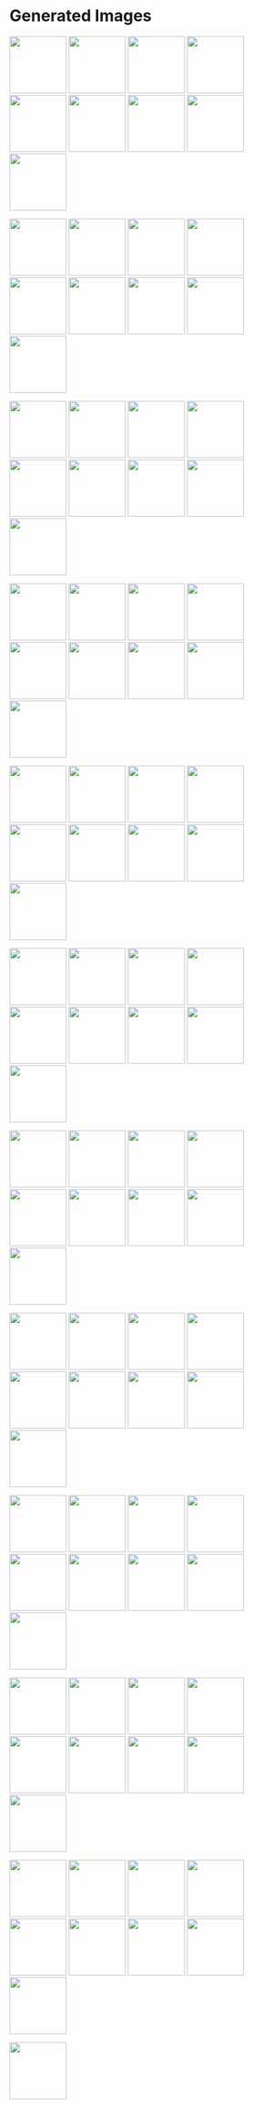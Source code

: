 # Generated Images



<img src="2025_08_27_01.webp" width="100"/> <img src="2025_08_27_02.webp" width="100"/> <img src="2025_08_27_03.webp" width="100"/> <img src="2025_08_27_04.webp" width="100"/> <img src="2025_08_27_05.webp" width="100"/> <img src="2025_08_27_06.webp" width="100"/> <img src="2025_08_27_07.webp" width="100"/> <img src="2025_08_27_08.webp" width="100"/> <img src="2025_08_27_09.webp" width="100"/>

<img src="2025_08_27_10.webp" width="100"/> <img src="2025_08_27_100.webp" width="100"/> <img src="2025_08_27_11.webp" width="100"/> <img src="2025_08_27_12.webp" width="100"/> <img src="2025_08_27_13.webp" width="100"/> <img src="2025_08_27_14.webp" width="100"/> <img src="2025_08_27_15.webp" width="100"/> <img src="2025_08_27_16.webp" width="100"/> <img src="2025_08_27_17.webp" width="100"/>

<img src="2025_08_27_18.webp" width="100"/> <img src="2025_08_27_19.webp" width="100"/> <img src="2025_08_27_20.webp" width="100"/> <img src="2025_08_27_21.webp" width="100"/> <img src="2025_08_27_22.webp" width="100"/> <img src="2025_08_27_23.webp" width="100"/> <img src="2025_08_27_24.webp" width="100"/> <img src="2025_08_27_25.webp" width="100"/> <img src="2025_08_27_26.webp" width="100"/>

<img src="2025_08_27_27.webp" width="100"/> <img src="2025_08_27_28.webp" width="100"/> <img src="2025_08_27_29.webp" width="100"/> <img src="2025_08_27_30.webp" width="100"/> <img src="2025_08_27_31.webp" width="100"/> <img src="2025_08_27_32.webp" width="100"/> <img src="2025_08_27_33.webp" width="100"/> <img src="2025_08_27_34.webp" width="100"/> <img src="2025_08_27_35.webp" width="100"/>

<img src="2025_08_27_36.webp" width="100"/> <img src="2025_08_27_37.webp" width="100"/> <img src="2025_08_27_38.webp" width="100"/> <img src="2025_08_27_39.webp" width="100"/> <img src="2025_08_27_40.webp" width="100"/> <img src="2025_08_27_41.webp" width="100"/> <img src="2025_08_27_42.webp" width="100"/> <img src="2025_08_27_43.webp" width="100"/> <img src="2025_08_27_44.webp" width="100"/>

<img src="2025_08_27_45.webp" width="100"/> <img src="2025_08_27_46.webp" width="100"/> <img src="2025_08_27_47.webp" width="100"/> <img src="2025_08_27_48.webp" width="100"/> <img src="2025_08_27_49.webp" width="100"/> <img src="2025_08_27_50.webp" width="100"/> <img src="2025_08_27_51.webp" width="100"/> <img src="2025_08_27_52.webp" width="100"/> <img src="2025_08_27_53.webp" width="100"/>

<img src="2025_08_27_54.webp" width="100"/> <img src="2025_08_27_55.webp" width="100"/> <img src="2025_08_27_56.webp" width="100"/> <img src="2025_08_27_57.webp" width="100"/> <img src="2025_08_27_58.webp" width="100"/> <img src="2025_08_27_59.webp" width="100"/> <img src="2025_08_27_60.webp" width="100"/> <img src="2025_08_27_61.webp" width="100"/> <img src="2025_08_27_62.webp" width="100"/>

<img src="2025_08_27_63.webp" width="100"/> <img src="2025_08_27_64.webp" width="100"/> <img src="2025_08_27_65.webp" width="100"/> <img src="2025_08_27_66.webp" width="100"/> <img src="2025_08_27_67.webp" width="100"/> <img src="2025_08_27_68.webp" width="100"/> <img src="2025_08_27_69.webp" width="100"/> <img src="2025_08_27_70.webp" width="100"/> <img src="2025_08_27_71.webp" width="100"/>

<img src="2025_08_27_72.webp" width="100"/> <img src="2025_08_27_73.webp" width="100"/> <img src="2025_08_27_74.webp" width="100"/> <img src="2025_08_27_75.webp" width="100"/> <img src="2025_08_27_76.webp" width="100"/> <img src="2025_08_27_77.webp" width="100"/> <img src="2025_08_27_78.webp" width="100"/> <img src="2025_08_27_79.webp" width="100"/> <img src="2025_08_27_80.webp" width="100"/>

<img src="2025_08_27_81.webp" width="100"/> <img src="2025_08_27_82.webp" width="100"/> <img src="2025_08_27_83.webp" width="100"/> <img src="2025_08_27_84.webp" width="100"/> <img src="2025_08_27_85.webp" width="100"/> <img src="2025_08_27_86.webp" width="100"/> <img src="2025_08_27_87.webp" width="100"/> <img src="2025_08_27_88.webp" width="100"/> <img src="2025_08_27_89.webp" width="100"/>

<img src="2025_08_27_90.webp" width="100"/> <img src="2025_08_27_91.webp" width="100"/> <img src="2025_08_27_92.webp" width="100"/> <img src="2025_08_27_93.webp" width="100"/> <img src="2025_08_27_94.webp" width="100"/> <img src="2025_08_27_95.webp" width="100"/> <img src="2025_08_27_96.webp" width="100"/> <img src="2025_08_27_97.webp" width="100"/> <img src="2025_08_27_98.webp" width="100"/>

<img src="2025_08_27_99.webp" width="100"/>